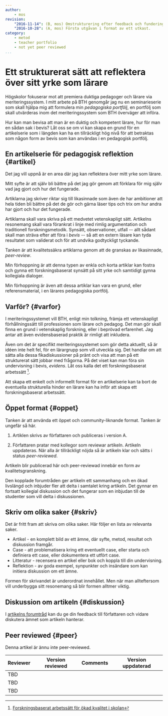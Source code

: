 ```yaml
---
author:
    - mos
revision:
    "2016-11-14": (B, mos) Omstrukturering efter feedback och funderingar.
    "2016-10-28": (A, mos) Första utgåvan i format av ett utkast.
category:
    - metod
    - teacher portfolio
    - not yet peer reviewed
...
```

Ett strukturerat sätt att reflektera över sitt yrke som lärare
===================================

Högskolor fokuserar mot att premiera duktiga pedagoger och lärare via meriteringssystem. I mitt arbete på BTH genomgår jag nu en seminarieserie som skall hjälpa mig att formulera min *pedagogiska portfölj*, en portfölj som skall utvärderas inom det meriteringssystem som BTH överväger att införa.

Hur kan man bevisa att man är en duktig och kompetent lärare, hur för man en sådan sak i bevis? Låt oss se om vi kan skapa en grund för en artikelserie som i längden kan ha en tillräckligt hög nivå för att betraktas som någon form av bevis som kan användas i en pedagogisk portfölj.

<!--more-->



En artikelserie för pedagogisk reflektion {#artikel}
-----------------------

Det jag vill uppnå är en area där jag kan reflektera över mitt yrke som lärare.

Mitt syfte är att själv bli bättre på det jag gör genom att förklara för mig själv vad jag gjort och hur det fungerade.

Artiklarna jag skriver riktar sig till likasinnade som även de har ambitioner att hela tiden bli bättre på det de gör och gärna läser tips och trix om hur andra har gjort och hur det fungerade.

Artiklarna skall vara skriva på ett medvetet vetenskapligt sätt. Artikelns resonemang skall vara förankrat i linje med rimlig argumentation och traditionell forskningsmetodik. Synsätt, observationer, utfall -- allt sådant skall man sträva efter att föra i *bevis* -- så att en extern läsare kan tyda resultatet som validerat och för att undvika godtyckligt tyckande.

Tanken är att kvalitetssäkra artiklarna genom att de granskas av likasinnade, *peer-review*.

Min förhoppning är att denna typen av enkla och korta artiklar kan fostra och gynna ett forskningsbaserat synsätt på sitt yrke och samtidigt gynna kollegiala dialoger.

Min förhoppning är även att dessa artiklar kan vara en grund, eller referensmaterial, i en lärares pedagogiska portfölj.



Varför? {#varfor}
-----------------------

I meriteringssystemet vill BTH, enligt min tolkning, främja ett vetenskapligt förhållningssätt till professionen som lärare och pedagog. Det man gör skall finna en grund i vetenskaplig forskning, eller i beprövad erfarenhet. Jag antar att även evidensbaserad praktik är rimligt att inkludera.

Även om det är specifikt meriteringssystemet som gör detta aktuellt, så är idéen inte helt fel, för en lärargrupp som vill utveckla sig. Det handlar om att sätta alla dessa fikadiskussioner på pränt och visa att man på ett strukturerat sätt jobbar med frågorna. På det viset kan man föra sin undervisning i bevis, *evidens*. Låt oss kalla det ett forskningsbaserat arbetssätt [^1].

Att skapa ett enkelt och informellt format för en artikelserie kan ta bort de eventuella strukturella hinder en lärare kan ha inför att skapa ett forskningsbaserat arbetssätt.



Öppet format {#oppet}
-----------------------

Tanken är att använda ett öppet och community-liknande format. Tanken är ungefär så här.

1. Artiklen skrivs av författaren och publiceras i version A.

1. Författaren pratar med kollegor som reviewar artikeln. Artikeln uppdateras. När alla är tillräckligt nöjda så är artikeln klar och sätts i status *peer-reviewed*.

Artikeln blir publicerad här och peer-reviewad innebär en form av kvalitetsgranskning. 

Den kopplade forumtråden ger artikeln ett sammanhang och en ökad livslängd och inbjuder fler att delta i samtalet kring artikeln. Det gynnar en fortsatt kollegial diskussion och det fungerar som en inbjudan till de studenter som vill delta i diskussionen.



Skriv om olika saker {#skriv}
-----------------------

Det är fritt fram att skriva om olika saker. Här följer en lista av relevanta saker.

* Artikel - en komplett bild av ett ämne, där syfte, metod, resultat och diskussion framgår.
* Case - att problematisera kring ett eventuellt case, eller starta och definiera ett case, eller dokumentera ett utfört case. 
* Litteratur - recensera en artikel eller bok och koppla till din undervisning.
* Reflektion - av goda exempel, synpunkter och insändare som kan initiera diskussion om ett ämne.

Formen för skrivandet är underordnat innehållet. Men när man allteftersom vill underbygga sitt resonemang så blir formen alltmer viktig.



Diskussion om artikeln {#diskussion}
-----------------------

I [artikelns forumtråd](t/5854) kan du ge din feedback till författaren och vidare diskutera ämnet som artikeln hanterar.



Peer reviewed {#peer}
-----------------------

Denna artikel är ännu inte peer-reviewed.

| Reviewer | Version reviewed | Comments | Version uppdaterad |
|----------|------------------|----------|-----------------|
|TBD | | | | 
|TBD | | | | 
|TBD | | | | 



[^1]: [Forskningsbaserat arbetssätt för ökad kvalitet i skolan]( http://www.skolverket.se/skolutveckling/forskning/forskningsbaserat-arbetssatt)
